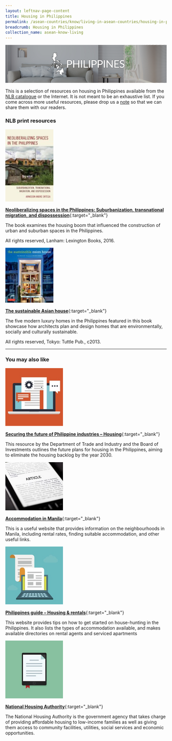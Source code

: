 ```yaml
---
layout: leftnav-page-content
title: Housing in Philippines
permalink: /asean-countries/know/living-in-asean-countries/housing-in-philippines/
breadcrumb: Housing in Philippines
collection_name: asean-know-living
---
```


<img src="/images/asean-living/ASEAN-Philippines-Housing.jpg" alt="Housing in Philippines banner" style="width:800px;" />

This is a selection of resources on housing in Philippines available from the [NLB catalogue](http://catalogue.nlb.gov.sg/) or the Internet.  It is not meant to be an exhaustive list. If you come across more useful resources, please drop us a [note](http://www.eyeonasia.sg/contact/) so that we can share them with our readers.

### **NLB print resources**

<img src="/images/book-covers/Neoliberalizing-spaces-in-the-Philippines.jpg" style="width:150px;" />

[**Neoliberalizing spaces in the Philippines: Suburbanization, transnational migration, and dispossession**](http://eservice.nlb.gov.sg/item_holding.aspx?bid=202835299){:target="_blank"}

The book examines the housing boom that influenced the construction of urban and suburban spaces in the Philippines.

All rights reserved, Lanham: Lexington Books, 2016.

<img src="/images/book-covers/The-sustainable-Asian-house.jpg" style="width:150px;" />

[**The sustainable Asian house**](http://eservice.nlb.gov.sg/item_holding.aspx?bid=200167749){:target="_blank"}

The five modern luxury homes in the Philippines featured in this book showcase how architects plan and design homes that are environmentally, socially and culturally sustainable.

All rights reserved, Tokyo: Tuttle Pub., c2013.

---

### **You may also like**

<img src="/images/resources/Article 4.jpg" style="width:180px;" />

[**Securing the future of Philippine industries – Housing**](http://industry.gov.ph/industry/housing){:target="_blank"}

This resource by the Department of Trade and Industry and the Board of Investments outlines the future plans for housing in the Philippines, aiming to eliminate the housing backlog by the year 2030.

<img src="/images/resources/Article 3.jpg" style="width:180px;" />

[**Accommodation in Manila**](http://expat.com/en/guide/asia/philippines/12866-accommodation-in-manila.html){:target="_blank"}

This is a useful website that provides information on the neighbourhoods in Manila, including rental rates, finding suitable accommodation, and other useful links.

<img src="/images/resources/Article 1.jpg" style="width:180px;" />

[**Philippines guide – Housing & rentals**](https://justlanded.com/english/Philippines/Housing-Rentals){:target="_blank"}

This website provides tips on how to get started on house-hunting in the Philippines. It also lists the types of accommodation available, and makes available directories on rental agents and serviced apartments

<img src="/images/resources/Article 2.jpg" style="width:180px;" />

[**National Housing Authority**](http://www.nha.gov.ph/index.html){:target="_blank"}

The National Housing Authority is the government agency that takes charge of providing affordable housing to low-income families as well as giving them access to community facilities, utilities, social services and economic opportunities.
